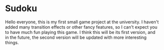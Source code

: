 # Sudoku
Hello everyone, this is my first small game project at the university. I haven't added many transition
effects or other fancy features, so I can't expect you to have much fun playing this game. I think this 
will be its first version, and in the future, the second version will be updated with more interesting things.
